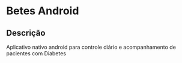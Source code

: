# Betes Android

## Descrição

Aplicativo nativo android para controle diário e acompanhamento de pacientes com Diabetes
